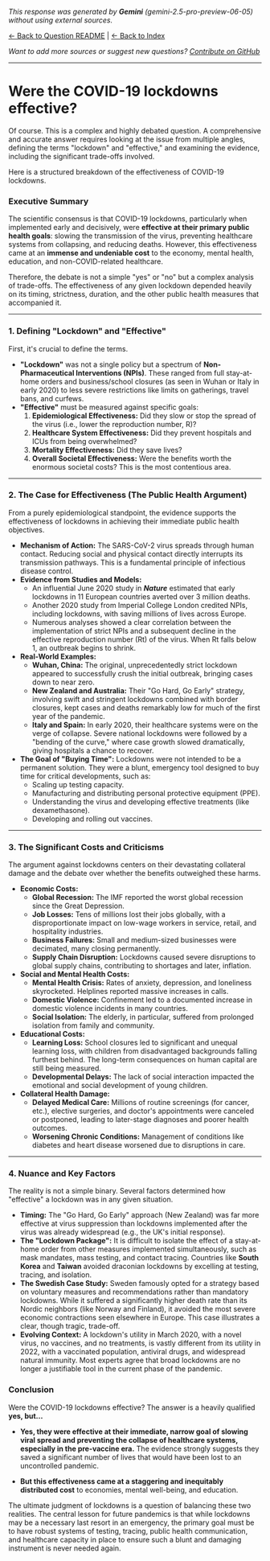 <!-- 
Generated by: gemini
Model: gemini-2.5-pro-preview-06-05
Prompt type: default
Generated at: 2025-06-08T21:43:57.340449
-->

*This response was generated by **Gemini** (gemini-2.5-pro-preview-06-05) without using external sources.*

[← Back to Question README](README.md) | [← Back to Index](../README.md)

*Want to add more sources or suggest new questions? [Contribute on GitHub](https://github.com/justinwest/SuggestedSources)*

---

# Were the COVID-19 lockdowns effective?

Of course. This is a complex and highly debated question. A comprehensive and accurate answer requires looking at the issue from multiple angles, defining the terms "lockdown" and "effective," and examining the evidence, including the significant trade-offs involved.

Here is a structured breakdown of the effectiveness of COVID-19 lockdowns.

### **Executive Summary**

The scientific consensus is that COVID-19 lockdowns, particularly when implemented early and decisively, were **effective at their primary public health goals**: slowing the transmission of the virus, preventing healthcare systems from collapsing, and reducing deaths. However, this effectiveness came at an **immense and undeniable cost** to the economy, mental health, education, and non-COVID-related healthcare.

Therefore, the debate is not a simple "yes" or "no" but a complex analysis of trade-offs. The effectiveness of any given lockdown depended heavily on its timing, strictness, duration, and the other public health measures that accompanied it.

---

### **1. Defining "Lockdown" and "Effective"**

First, it's crucial to define the terms.

*   **"Lockdown"** was not a single policy but a spectrum of **Non-Pharmaceutical Interventions (NPIs)**. These ranged from full stay-at-home orders and business/school closures (as seen in Wuhan or Italy in early 2020) to less severe restrictions like limits on gatherings, travel bans, and curfews.
*   **"Effective"** must be measured against specific goals:
    1.  **Epidemiological Effectiveness:** Did they slow or stop the spread of the virus (i.e., lower the reproduction number, R)?
    2.  **Healthcare System Effectiveness:** Did they prevent hospitals and ICUs from being overwhelmed?
    3.  **Mortality Effectiveness:** Did they save lives?
    4.  **Overall Societal Effectiveness:** Were the benefits worth the enormous societal costs? This is the most contentious area.

---

### **2. The Case for Effectiveness (The Public Health Argument)**

From a purely epidemiological standpoint, the evidence supports the effectiveness of lockdowns in achieving their immediate public health objectives.

*   **Mechanism of Action:** The SARS-CoV-2 virus spreads through human contact. Reducing social and physical contact directly interrupts its transmission pathways. This is a fundamental principle of infectious disease control.
*   **Evidence from Studies and Models:**
    *   An influential June 2020 study in **_Nature_** estimated that early lockdowns in 11 European countries averted over 3 million deaths.
    *   Another 2020 study from Imperial College London credited NPIs, including lockdowns, with saving millions of lives across Europe.
    *   Numerous analyses showed a clear correlation between the implementation of strict NPIs and a subsequent decline in the effective reproduction number (Rt) of the virus. When Rt falls below 1, an outbreak begins to shrink.
*   **Real-World Examples:**
    *   **Wuhan, China:** The original, unprecedentedly strict lockdown appeared to successfully crush the initial outbreak, bringing cases down to near zero.
    *   **New Zealand and Australia:** Their "Go Hard, Go Early" strategy, involving swift and stringent lockdowns combined with border closures, kept cases and deaths remarkably low for much of the first year of the pandemic.
    *   **Italy and Spain:** In early 2020, their healthcare systems were on the verge of collapse. Severe national lockdowns were followed by a "bending of the curve," where case growth slowed dramatically, giving hospitals a chance to recover.
*   **The Goal of "Buying Time":** Lockdowns were not intended to be a permanent solution. They were a blunt, emergency tool designed to buy time for critical developments, such as:
    *   Scaling up testing capacity.
    *   Manufacturing and distributing personal protective equipment (PPE).
    *   Understanding the virus and developing effective treatments (like dexamethasone).
    *   Developing and rolling out vaccines.

---

### **3. The Significant Costs and Criticisms**

The argument against lockdowns centers on their devastating collateral damage and the debate over whether the benefits outweighed these harms.

*   **Economic Costs:**
    *   **Global Recession:** The IMF reported the worst global recession since the Great Depression.
    *   **Job Losses:** Tens of millions lost their jobs globally, with a disproportionate impact on low-wage workers in service, retail, and hospitality industries.
    *   **Business Failures:** Small and medium-sized businesses were decimated, many closing permanently.
    *   **Supply Chain Disruption:** Lockdowns caused severe disruptions to global supply chains, contributing to shortages and later, inflation.
*   **Social and Mental Health Costs:**
    *   **Mental Health Crisis:** Rates of anxiety, depression, and loneliness skyrocketed. Helplines reported massive increases in calls.
    *   **Domestic Violence:** Confinement led to a documented increase in domestic violence incidents in many countries.
    *   **Social Isolation:** The elderly, in particular, suffered from prolonged isolation from family and community.
*   **Educational Costs:**
    *   **Learning Loss:** School closures led to significant and unequal learning loss, with children from disadvantaged backgrounds falling furthest behind. The long-term consequences on human capital are still being measured.
    *   **Developmental Delays:** The lack of social interaction impacted the emotional and social development of young children.
*   **Collateral Health Damage:**
    *   **Delayed Medical Care:** Millions of routine screenings (for cancer, etc.), elective surgeries, and doctor's appointments were canceled or postponed, leading to later-stage diagnoses and poorer health outcomes.
    *   **Worsening Chronic Conditions:** Management of conditions like diabetes and heart disease worsened due to disruptions in care.

---

### **4. Nuance and Key Factors**

The reality is not a simple binary. Several factors determined how "effective" a lockdown was in any given situation.

*   **Timing:** The "Go Hard, Go Early" approach (New Zealand) was far more effective at virus suppression than lockdowns implemented after the virus was already widespread (e.g., the UK's initial response).
*   **The "Lockdown Package":** It is difficult to isolate the effect of a stay-at-home order from other measures implemented simultaneously, such as mask mandates, mass testing, and contact tracing. Countries like **South Korea** and **Taiwan** avoided draconian lockdowns by excelling at testing, tracing, and isolation.
*   **The Swedish Case Study:** Sweden famously opted for a strategy based on voluntary measures and recommendations rather than mandatory lockdowns. While it suffered a significantly higher death rate than its Nordic neighbors (like Norway and Finland), it avoided the most severe economic contractions seen elsewhere in Europe. This case illustrates a clear, though tragic, trade-off.
*   **Evolving Context:** A lockdown's utility in March 2020, with a novel virus, no vaccines, and no treatments, is vastly different from its utility in 2022, with a vaccinated population, antiviral drugs, and widespread natural immunity. Most experts agree that broad lockdowns are no longer a justifiable tool in the current phase of the pandemic.

### **Conclusion**

Were the COVID-19 lockdowns effective? The answer is a heavily qualified **yes, but...**

*   **Yes, they were effective at their immediate, narrow goal of slowing viral spread and preventing the collapse of healthcare systems, especially in the pre-vaccine era.** The evidence strongly suggests they saved a significant number of lives that would have been lost to an uncontrolled pandemic.

*   **But this effectiveness came at a staggering and inequitably distributed cost** to economies, mental well-being, and education.

The ultimate judgment of lockdowns is a question of balancing these two realities. The central lesson for future pandemics is that while lockdowns may be a necessary last resort in an emergency, the primary goal must be to have robust systems of testing, tracing, public health communication, and healthcare capacity in place to ensure such a blunt and damaging instrument is never needed again.